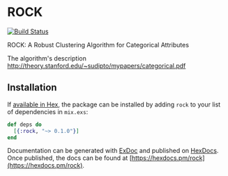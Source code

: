 # ROCK
[![Build Status](https://semaphoreci.com/api/v1/ayrat555/rock/branches/master/badge.svg)](https://semaphoreci.com/ayrat555/rock)

ROCK: A Robust Clustering Algorithm for Categorical Attributes

The algorithm's description http://theory.stanford.edu/~sudipto/mypapers/categorical.pdf

## Installation

If [available in Hex](https://hex.pm/docs/publish), the package can be installed
by adding `rock` to your list of dependencies in `mix.exs`:

```elixir
def deps do
  [{:rock, "~> 0.1.0"}]
end
```

Documentation can be generated with [ExDoc](https://github.com/elixir-lang/ex_doc)
and published on [HexDocs](https://hexdocs.pm). Once published, the docs can
be found at [https://hexdocs.pm/rock](https://hexdocs.pm/rock).

